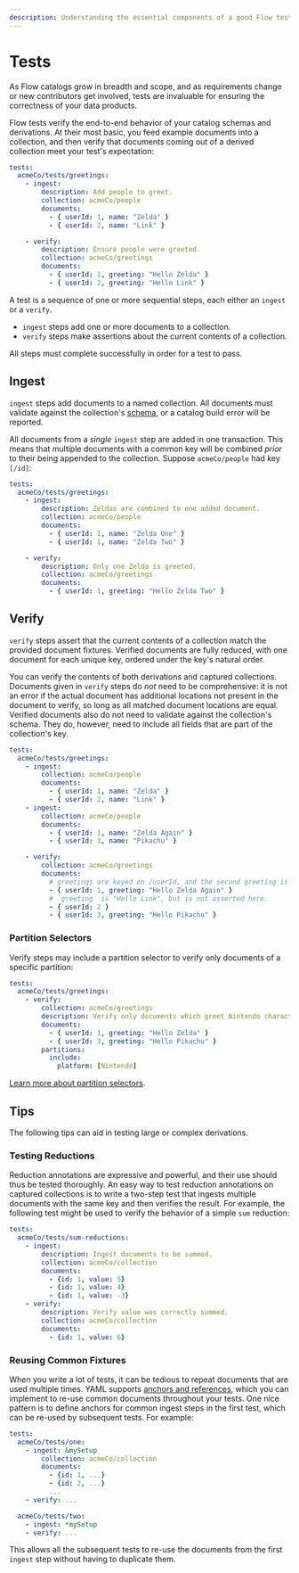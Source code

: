 ```yaml
---
description: Understanding the essential components of a good Flow test
---
```


# Tests

As Flow catalogs grow in breadth and scope, and as requirements change or new contributors get involved,
tests are invaluable for ensuring the correctness of your data products.

Flow tests verify the end-to-end behavior of your catalog schemas and derivations.
At their most basic, you feed example documents into a collection,
and then verify that documents coming out of a derived collection meet your test's expectation:

```yaml
tests:
  acmeCo/tests/greetings:
    - ingest:
        description: Add people to greet.
        collection: acmeCo/people
        documents:
          - { userId: 1, name: "Zelda" }
          - { userId: 2, name: "Link" }

    - verify:
        description: Ensure people were greeted.
        collection: acmeCo/greetings
        documents:
          - { userId: 1, greeting: "Hello Zelda" }
          - { userId: 2, greeting: "Hello Link" }
```

A test is a sequence of one or more sequential steps, each either an `ingest` or a `verify`.
  * `ingest` steps add one or more documents to a collection.
  * `verify` steps make assertions about the current contents of a collection.

All steps must complete successfully in order for a test to pass.

## Ingest

`ingest` steps add documents to a named collection.
All documents must validate against the collection's
[schema](schemas-and-data-reductions.md),
or a catalog build error will be reported.

All documents from a _single_ `ingest` step are added in one transaction.
This means that multiple documents with a common key will be combined _prior_
to their being appended to the collection. Suppose `acmeCo/people` had key `[/id]`:

```yaml
tests:
  acmeCo/tests/greetings:
    - ingest:
        description: Zeldas are combined to one added document.
        collection: acmeCo/people
        documents:
          - { userId: 1, name: "Zelda One" }
          - { userId: 1, name: "Zelda Two" }

    - verify:
        description: Only one Zelda is greeted.
        collection: acmeCo/greetings
        documents:
          - { userId: 1, greeting: "Hello Zelda Two" }
```

## Verify

`verify` steps assert that the current contents of a collection match the provided document fixtures.
Verified documents are fully reduced, with one document for each unique key, ordered under the key's natural order.

You can verify the contents of both derivations and captured collections.
Documents given in `verify` steps do _not_ need to be comprehensive:
it is not an error if the actual document has additional locations not present in the document to verify,
so long as all matched document locations are equal.
Verified documents also do not need to validate against the collection's schema.
They do, however, need to include all fields that are part of the collection's key.

```yaml
tests:
  acmeCo/tests/greetings:
    - ingest:
        collection: acmeCo/people
        documents:
          - { userId: 1, name: "Zelda" }
          - { userId: 2, name: "Link" }
    - ingest:
        collection: acmeCo/people
        documents:
          - { userId: 1, name: "Zelda Again" }
          - { userId: 3, name: "Pikachu" }

    - verify:
        collection: acmeCo/greetings
        documents:
          # greetings are keyed on /userId, and the second greeting is kept.
          - { userId: 1, greeting: "Hello Zelda Again" }
          # `greeting` is "Hello Link", but is not asserted here.
          - { userId: 2 }
          - { userId: 3, greeting: "Hello Pikachu" }
```

### Partition Selectors

Verify steps may include a partition selector to
verify only documents of a specific partition:

```yaml
tests:
  acmeCo/tests/greetings:
    - verify:
        collection: acmeCo/greetings
        description: Verify only documents which greet Nintendo characters.
        documents:
          - { userId: 1, greeting: "Hello Zelda" }
          - { userId: 3, greeting: "Hello Pikachu" }
        partitions:
          include:
            platform: [Nintendo]
```

[Learn more about partition selectors](projections.md#partition-selectors).

## Tips

The following tips can aid in testing large or complex derivations.

### Testing Reductions

Reduction annotations are expressive and powerful, and their use should thus be tested thoroughly. An easy way to test reduction annotations on captured collections is to write a two-step test that ingests multiple documents with the same key and then verifies the result. For example, the following test might be used to verify the behavior of a simple `sum` reduction:

```yaml
tests:
  acmeCo/tests/sum-reductions:
    - ingest:
        description: Ingest documents to be summed.
        collection: acmeCo/collection
        documents:
          - {id: 1, value: 5}
          - {id: 1, value: 4}
          - {id: 1, value: -3}
    - verify:
        description: Verify value was correctly summed.
        collection: acmeCo/collection
        documents:
          - {id: 1, value: 6}
```

### Reusing Common Fixtures

When you write a lot of tests, it can be tedious to repeat documents that are used multiple times. YAML supports [anchors and references](https://blog.daemonl.com/2016/02/yaml.html), which you can implement to re-use common documents throughout your tests. One nice pattern is to define anchors for common ingest steps in the first test, which can be re-used by subsequent tests. For example:

```yaml
tests:
  acmeCo/tests/one:
    - ingest: &mySetup
        collection: acmeCo/collection
        documents:
          - {id: 1, ...}
          - {id: 2, ...}
          ...
    - verify: ...

  acmeCo/tests/two:
    - ingest: *mySetup
    - verify: ...
```

This allows all the subsequent tests to re-use the documents from the first `ingest` step without having to duplicate them.